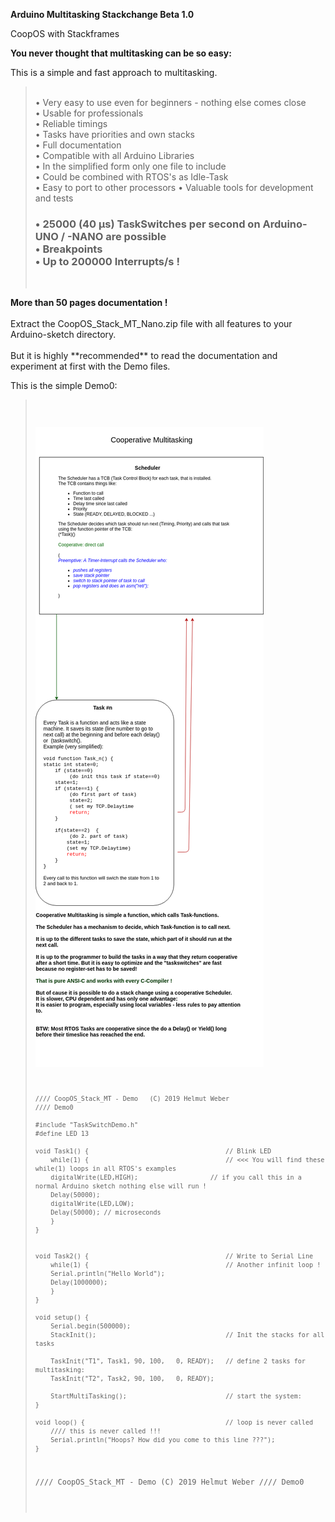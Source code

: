 **Arduino Multitasking Stackchange Beta 1.0**
 
 CoopOS with Stackframes<br>

 <b>You never thought that multitasking can be so easy:</b><br>
 
 This is a simple and fast approach to multitasking.
 
 <blockquote>
 <br>
 • Very easy to use even for beginners - nothing else comes close<br>
 • Usable for professionals<br>
 • Reliable timings<br>
 • Tasks have priorities and own stacks<br>
 • Full documentation<br>
 • Compatible with all Arduino Libraries<br>
 • In the simplified form only one file to include<br>
 • Could be combined with RTOS's as Idle-Task<br>
 • Easy to port to other processors
 • Valuable tools for development and tests
<h3> • 25000 (40 µs) TaskSwitches per second on Arduino-UNO / -NANO are possible<br>
 • Breakpoints<br>
 • Up to <b>200000</b> Interrupts/s !</h3>
  <br>
</blockquote>
<p></p>
<b>More than 50 pages documentation !</b><br>
<br>
Extract the CoopOS_Stack_MT_Nano.zip file with all features to your Arduino-sketch directory.
<br>
<br>
But it is highly **recommended** to read the documentation and experiment at first with the Demo files.<br>


This is the simple Demo0:

<blockquote>
<pre><code class="language-C">

 ![Demo](./CooperativeMT.png?raw=true "Cooperative Multitasking")

	//// CoopOS_Stack_MT - Demo   (C) 2019 Helmut Weber
	//// Demo0

	#include "TaskSwitchDemo.h"   
	#define LED 13

	void Task1() {                                    // Blink LED
	    while(1) {                                    // <<< You will find these while(1) loops in all RTOS's examples
		digitalWrite(LED,HIGH);                   // if you call this in a normal Arduino sketch nothing else will run !
		Delay(50000);
		digitalWrite(LED,LOW);
		Delay(50000); // microseconds
	    }
	}


	void Task2() {                                    // Write to Serial Line
	    while(1) {                                    // Another infinit loop !
		Serial.println("Hello World");
		Delay(1000000);
	    }
	}

	void setup() {
	    Serial.begin(500000);
	    StackInit();                                  // Init the stacks for all tasks
	   
	    TaskInit("T1", Task1, 90, 100,   0, READY);   // define 2 tasks for multitasking:
	    TaskInit("T2", Task2, 90, 100,   0, READY);
	   
	    StartMultiTasking();                          // start the system:
	}

	void loop() {                                     // loop is never called
	    //// this is never called !!!
	    Serial.println("Hoops? How did you come to this line ???");
	}


//// CoopOS_Stack_MT - Demo   (C) 2019 Helmut Weber
//// Demo0



</code></pre>


